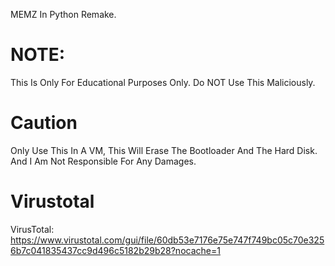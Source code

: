 MEMZ In Python Remake. 
# NOTE:
This Is Only For Educational Purposes Only. Do NOT Use This Maliciously.
# Caution
Only Use This In A VM, This Will Erase The Bootloader And The Hard Disk. And I Am Not Responsible For Any Damages.
# Virustotal
VirusTotal: https://www.virustotal.com/gui/file/60db53e7176e75e747f749bc05c70e3256b7c041835437cc9d496c5182b29b28?nocache=1
